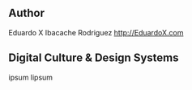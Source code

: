 ## Author

Eduardo X Ibacache Rodriguez
http://EduardoX.com

## Digital Culture & Design Systems

ipsum lipsum
